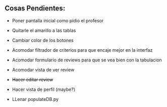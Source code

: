 ## Cosas Pendientes:	

* Poner pantalla inicial como pidio el profesor

* Quitarle el amarillo a las tablas

* Cambiar color de los botones

* Acomodar filtrador de criterios para que encaje mejor en la interfaz

* Acomodar formulario de reviews para que se vea bien con la tabulacion

* Acomodar vista de ver review

* ~~Hacer editar review~~

* Hacer vista de perfil (maybe?)

* LLenar populateDB.py
